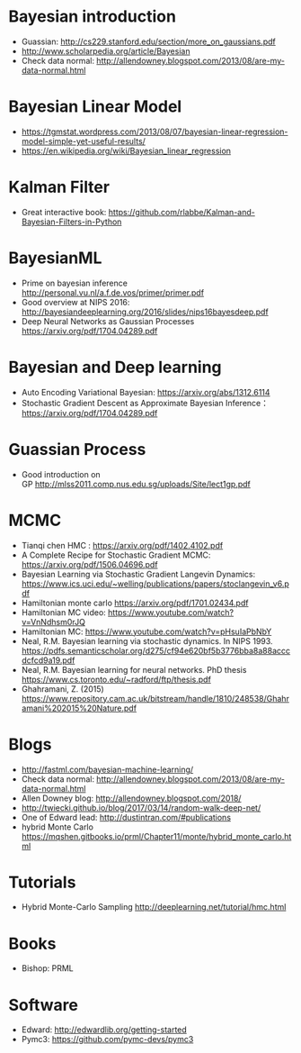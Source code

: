 # Bayesian introduction
* Guassian: http://cs229.stanford.edu/section/more_on_gaussians.pdf
* http://www.scholarpedia.org/article/Bayesian
* Check data normal: http://allendowney.blogspot.com/2013/08/are-my-data-normal.html

# Bayesian Linear Model
* https://tgmstat.wordpress.com/2013/08/07/bayesian-linear-regression-model-simple-yet-useful-results/
* https://en.wikipedia.org/wiki/Bayesian_linear_regression

# Kalman Filter
* Great interactive book: https://github.com/rlabbe/Kalman-and-Bayesian-Filters-in-Python

# BayesianML
* Prime on bayesian inference http://personal.vu.nl/a.f.de.vos/primer/primer.pdf
* Good overview at NIPS 2016: http://bayesiandeeplearning.org/2016/slides/nips16bayesdeep.pdf
* Deep Neural Networks as Gaussian Processes https://arxiv.org/pdf/1704.04289.pdf

# Bayesian and Deep learning
* Auto Encoding Variational Bayesian: https://arxiv.org/abs/1312.6114
* Stochastic Gradient Descent as Approximate Bayesian Inference： https://arxiv.org/pdf/1704.04289.pdf

# Guassian Process
* Good introduction on GP http://mlss2011.comp.nus.edu.sg/uploads/Site/lect1gp.pdf

# MCMC
* Tianqi chen HMC : https://arxiv.org/pdf/1402.4102.pdf
* A Complete Recipe for Stochastic Gradient MCMC: https://arxiv.org/pdf/1506.04696.pdf
* Bayesian Learning via Stochastic Gradient Langevin Dynamics: https://www.ics.uci.edu/~welling/publications/papers/stoclangevin_v6.pdf
* Hamiltonian monte carlo https://arxiv.org/pdf/1701.02434.pdf
* Hamiltonian MC video: https://www.youtube.com/watch?v=VnNdhsm0rJQ
* Hamiltonian MC: https://www.youtube.com/watch?v=pHsuIaPbNbY
* Neal, R.M. Bayesian learning
via stochastic dynamics. In
NIPS 1993. https://pdfs.semanticscholar.org/d275/cf94e620bf5b3776bba8a88acccdcfcd9a19.pdf
* Neal, R.M. Bayesian learning
for neural networks. PhD
thesis https://www.cs.toronto.edu/~radford/ftp/thesis.pdf
* Ghahramani, Z. (2015) https://www.repository.cam.ac.uk/bitstream/handle/1810/248538/Ghahramani%202015%20Nature.pdf

# Blogs
* http://fastml.com/bayesian-machine-learning/
* Check data normal: http://allendowney.blogspot.com/2013/08/are-my-data-normal.html
* Allen Downey blog:  http://allendowney.blogspot.com/2018/
* http://twiecki.github.io/blog/2017/03/14/random-walk-deep-net/
* One of Edward lead: http://dustintran.com/#publications
* hybrid Monte Carlo https://mqshen.gitbooks.io/prml/Chapter11/monte/hybrid_monte_carlo.html

# Tutorials
* Hybrid Monte-Carlo Sampling http://deeplearning.net/tutorial/hmc.html


# Books
* Bishop: PRML

# Software
* Edward: http://edwardlib.org/getting-started
* Pymc3: https://github.com/pymc-devs/pymc3

